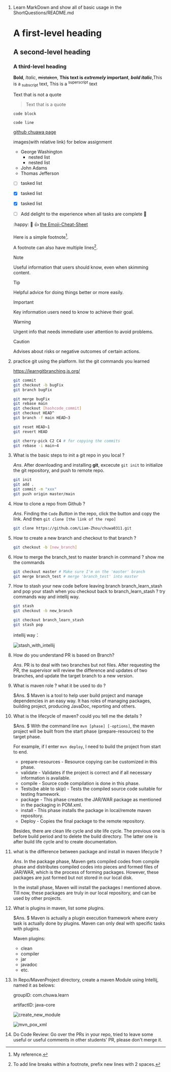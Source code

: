 

1. Learn MarkDown and show all of basic usage in the ShortQuestions/README.md

   # A first-level heading
   ## A second-level heading
   ### A third-level heading

   **Bold**, *Italic*, ~~mistaken~~, **This text is _extremely_ important**, ***bold italic***,This is a <sub>subscript</sub> text, This is a <sup>superscript</sup> text

   Text that is not a quote

   > Text that is a quote

   ```
   code block
   ```

   `code line`

   [github chuawa page](https://github.com/Liam-Zhou/chuwa0311)

   images(with relative link) for below assignment

   - George Washington
     + nested list
     + nested list
   * John Adams

   + Thomas Jefferson

   - [ ] tasked list

   - [x] tasked list
   - [x] tasked list
   - [ ] Add delight to the experience when all tasks are complete  :tada:

   :happy: :clap: :+1: [the Emoji-Cheat-Sheet](https://github.com/ikatyang/emoji-cheat-sheet/blob/master/README.md)

   

   Here is a simple footnote[^1].

   A footnote can also have multiple lines[^2].

   [^1]: My reference.
   [^2]: To add line breaks within a footnote, prefix new lines with 2 spaces.

   > [!NOTE]
   > Useful information that users should know, even when skimming content.

   > [!TIP]
   > Helpful advice for doing things better or more easily.

   > [!IMPORTANT]
   > Key information users need to know to achieve their goal.

   > [!WARNING]
   > Urgent info that needs immediate user attention to avoid problems.

   > [!CAUTION]
   > Advises about risks or negative outcomes of certain actions.

2. practice git using the platform. list the git commands you learned

   https://learngitbranching.js.org/

   ```bash
   git commit
   git checkout -b bugFix
   git branch bugFix
   
   git merge bugFix
   git rebase main
   git checkout [hashcode_commit]
   git checkout HEAD^
   git branch -f main HEAD~3
   
   git reset HEAD~1
   git revert HEAD
   
   git cherry-pick C2 C4 # for copying the commits
   git rebase -i main~4
   ```

3. What is the basic steps to init a git repo in you local ?

   $Ans.$ After downloading and installing **git**, excecute `git init` to initialize the git repository, and push to remote repo.

   ```bash
   git init
   git add .
   git commit -m "xxx"
   git push origin master/main
   ```

4. How to clone a repo from Github ?

   $Ans.$ Finding the `Code` *Button* in the repo, click the button and copy the link. And then `git clone [the link of the repo]`

   ```bash
   git clone https://github.com/Liam-Zhou/chuwa0311.git
   ```

5. How to create a new branch and checkout to that branch ?

   ```bash
   git checkout -b [new_branch]
   ```

6. How to merge the branch_test to master branch in command ? show me the commands

   ```bash
   git checkout master # Make sure I'm on the 'master' branch
   git merge branch_test # merge 'branch_test' into master
   ```

7. How to stash your new code before leaving branch branch_learn_stash and pop your stash when you checkout back to branch_learn_stash ? try commands way and intellij way.

   ```bash
   git stash
   git checkout -b new_branch
   
   git checkout branch_learn_stash
   git stash pop
   ```

   intellij way：

   ![stash_with_intellij](.\screenshots\stash_with_intellij.png)

   



8. How do you understand PR is based on Branch?

   $Ans.$ PR is to deal with two branches but not files. After requesting the PR,  the supervisor will review the difference and updates of two branches, and update the target branch to a new version.

9. What is maven role ? what it be used to do ?

   $Ans. $ Maven is a tool to help user build project  and manage dependencies in an easy way. It has roles of managing packages, building project, producing JavaDoc, reporting and others.

10. What is the lifecycle of maven? could you tell me the details ?

    $Ans. $ With the command line `mvn [phase] [-options]`, the maven project will be built from the start phase (prepare-resources) to the target phase.

    For example, if I enter `mvn deploy`, I need to build the project from start to end.

    - prepare-resources - Resource copying can be customized in this phase.
    - validate - Validates if the project is correct and if all necessary information
      is available.
    - compile - Source code compilation is done in this phase.
    - Tests(be able to skip) - Tests the compiled source code suitable for testing framework.
    - package - This phase creates the JAR/WAR package as mentioned in the
      packaging in POM.xml.
    - install - This phase installs the package in local/remote maven
      repository.
    - Deploy - Copies the final package to the remote repository.

    Besides, there are clean life cycle and site life cycle. The previous one is before build period and  to delete the build directory. The latter one is after build life cycle and  to create documentation.

11. what is the difference between package and install in maven lifecycle ?

    $Ans.$ In the package phase, Maven gets compiled codes from compile phase and distributes compiled codes into pieces and formed files of JAR/WAR, which is the process of forming packages. However, these packages are just formed but not stored in our local disk.

    In the install phase, Maven will install the packages I mentioned above. Till now, these packages are truly in our local repository, and can be used by other projects.

12. What is plugins in maven, list some plugins.

    $Ans. $ Maven is actually a plugin execution framework where every task is actually done by plugins. Maven can only deal with specific tasks with plugins.

    Maven plugins:

    - clean
    - compiler
    - jar
    - javadoc
    - etc.

13. In Repo/MavenProject directory, create a maven Module using Intellij, named it as belows:

    groupID: com.chuwa.learn 

    artifactID: java-core 

    ![create_new_module](.\screenshots\create_new_module.png)

    

    ![mvn_pox_xml](.\screenshots\mvn_pox_xml.png)

14. Do Code Review: Go over the PRs in your repo, tried to leave some useful or useful comments in other students' PR, please don't merge it.


